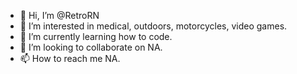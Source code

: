 - 👋 Hi, I’m @RetroRN
- 👀 I’m interested in medical, outdoors, motorcycles, video games.
- 🌱 I’m currently learning how to code.
- 💞️ I’m looking to collaborate on NA.
- 📫 How to reach me NA.

<!---
RetroRN/RetroRN is a ✨ special ✨ repository because its `README.md` (this file) appears on your GitHub profile.
You can click the Preview link to take a look at your changes.
--->
